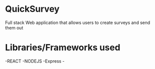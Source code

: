 # QuickSurvey

Full stack Web application that allows users to create surveys and send them out








# Libraries/Frameworks used




-REACT
-NODEJS
    -Express
    -
